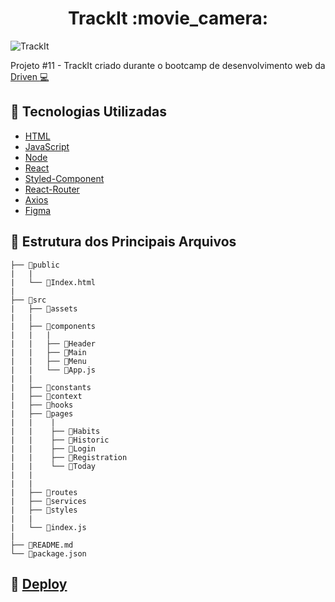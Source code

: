 <h1 align="center">TrackIt :movie_camera:</h1>


![TrackIt](https://user-images.githubusercontent.com/109693663/208705473-bf4132cc-ef55-48e8-b343-79baf89b1753.gif)



Projeto #11 - TrackIt criado durante o bootcamp de desenvolvimento web da <a href="https://www.driven.com.br/" target="_blank">Driven :computer:</a>

## :robot: Tecnologias Utilizadas

- [HTML](https://developer.mozilla.org/pt-BR/docs/Web/HTML)
- [JavaScript](https://developer.mozilla.org/pt-BR/docs/Web/JavaScript)
- [Node](https://nodejs.org/pt-br/)
- [React](https://pt-br.reactjs.org/)
- [Styled-Component](https://styled-components.com/)
- [React-Router](https://reactrouter.com/en/main)
- [Axios](https://axios-http.com/)
- [Figma](https://www.figma.com/)

## :file_folder: Estrutura dos Principais Arquivos

```
├── 📁public  
|   |
|   └── 📄Index.html
|
├── 📁src
|   ├── 📁assets
|   |   
|   ├── 📁components
|   |   | 
|   |   ├── 📁Header
|   |   ├── 📁Main
|   |   ├── 📁Menu
|   |   └── 📄App.js
|   |
|   ├── 📁constants
|   ├── 📁context
|   ├── 📁hooks
|   ├── 📁pages
|   |    |
|   |    ├── 📁Habits
|   |    ├── 📁Historic
|   |    ├── 📁Login
|   |    ├── 📁Registration
|   |    └── 📁Today
|   |    
|   | 
|   ├── 📁routes
|   ├── 📁services
|   ├── 📁styles
|   | 
|   └── 📄index.js
|
├── 📄README.md
└── 📄package.json

```

## :eyes: [Deploy](https://track-it-guilhiz.vercel.app/)
